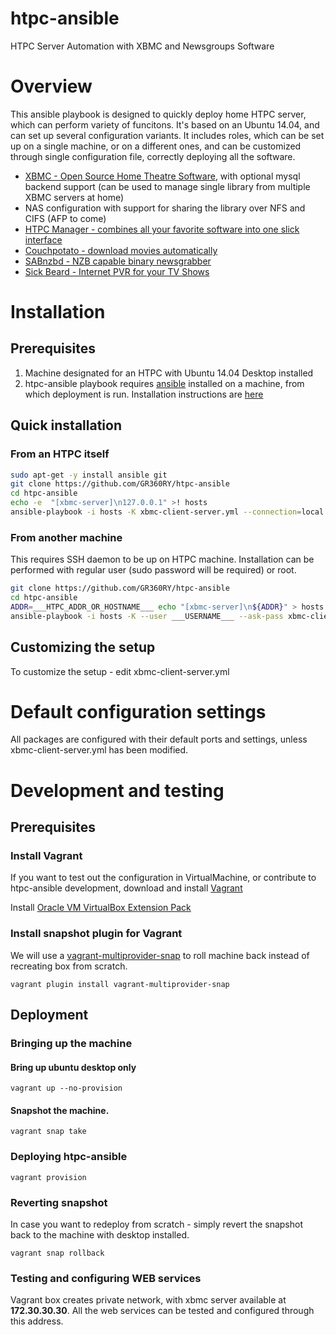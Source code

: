 # htpc-ansible
HTPC Server Automation with XBMC and Newsgroups Software

# Overview
This ansible playbook is designed to quickly deploy home HTPC server, which can perform variety of funcitons. It's based on an Ubuntu 14.04, and can set up several configuration variants. It includes roles, which can be set up on a single machine, or on a different ones, and can be customized through single configuration file, correctly deploying all the software.

- [XBMC - Open Source Home Theatre Software](http://xbmc.org/‎), with optional mysql backend support (can be used to manage single library from multiple XBMC servers at home)
- NAS configuration with support for sharing the library over NFS and CIFS (AFP to come)
- [HTPC Manager - combines all your favorite software into one slick interface](http://htpc.io)
- [Couchpotato - download movies automatically](https://couchpota.to/)
- [SABnzbd - NZB capable binary newsgrabber](http://sabnzbd.org/)
- [Sick Beard - Internet PVR for your TV Shows](http://sickbeard.com)

# Installation

## Prerequisites

1. Machine designated for an HTPC with Ubuntu 14.04 Desktop installed
2. htpc-ansible playbook requires [ansible](http://www.ansible.com/) installed on a machine, from which deployment is run. Installation instructions are [here](http://docs.ansible.com/intro_installation.html)

## Quick installation

### From an HTPC itself
```bash
sudo apt-get -y install ansible git
git clone https://github.com/GR360RY/htpc-ansible
cd htpc-ansible
echo -e  "[xbmc-server]\n127.0.0.1" >! hosts
ansible-playbook -i hosts -K xbmc-client-server.yml --connection=local
```

### From another machine

This requires SSH daemon to be up on HTPC machine. Installation can be performed with regular user (sudo password will be required) or root.

```bash
git clone https://github.com/GR360RY/htpc-ansible
cd htpc-ansible
ADDR=___HTPC_ADDR_OR_HOSTNAME___ echo "[xbmc-server]\n${ADDR}" > hosts
ansible-playbook -i hosts -K --user ___USERNAME___ --ask-pass xbmc-client-server.yml
```

## Customizing the setup
To customize the setup - edit xbmc-client-server.yml

# Default configuration settings
All packages are configured with their default ports and settings, unless xbmc-client-server.yml has been modified.

# Development and testing

## Prerequisites

### Install Vagrant
If you want to test out the configuration in VirtualMachine, or contribute to htpc-ansible development,
download and install [Vagrant](http://www.vagrantup.com/)

Install [Oracle VM VirtualBox Extension Pack](http://download.virtualbox.org/virtualbox/4.3.10/Oracle_VM_VirtualBox_Extension_Pack-4.3.10-93012.vbox-extpack)

### Install snapshot plugin for Vagrant
We will use a [vagrant-multiprovider-snap](https://github.com/scalefactory/vagrant-multiprovider-snap) to roll machine back instead of recreating box from scratch.
```
vagrant plugin install vagrant-multiprovider-snap
```
## Deployment

### Bringing up the machine

#### Bring up ubuntu desktop only
```
vagrant up --no-provision
```
#### Snapshot the machine.

```
vagrant snap take
```

### Deploying htpc-ansible
```
vagrant provision
```

### Reverting snapshot
In case you want to redeploy from scratch - simply revert the snapshot back to the machine with desktop installed.
```
vagrant snap rollback
```

### Testing and configuring WEB services
Vagrant box creates private network, with xbmc server available at <b>172.30.30.30</b>.
All the web services can be tested and configured through this address.
